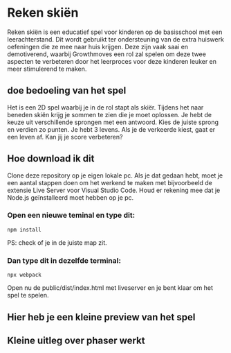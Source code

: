 # Reken skiën
Reken skiën is een educatief spel voor kinderen op de basisschool met een leerachterstand. Dit wordt gebruikt ter ondersteuning van de extra huiswerk oefeningen die ze mee naar huis krijgen. Deze zijn vaak saai en demotiverend, waarbij Growthmoves een rol zal spelen om deze twee aspecten te verbeteren door het leerproces voor deze kinderen leuker en meer stimulerend te maken​​.

## doe bedoeling van het spel
Het is een 2D spel waarbij je in de rol stapt als skiër. Tijdens het naar beneden skiën krijg je sommen te zien die je moet oplossen. Je hebt de keuze uit verschillende sprongen met een antwoord. Kies de juiste sprong en verdien zo punten. Je hebt 3 levens. Als je de verkeerde kiest, gaat er een leven af. Kan jij je score verbeteren?

## Hoe download ik dit
Clone deze repository op je eigen lokale pc. Als je dat gedaan hebt, moet je een aantal stappen doen om het werkend te maken met bijvoorbeeld de extensie Live Server voor Visual Studio Code. Houd er rekening mee dat je Node.js geïnstalleerd moet hebben op je pc.

### Open een nieuwe teminal en type dit:
```
npm install
```

PS: check of je in de juiste map zit.

### Dan type dit in dezelfde terminal:
```
npx webpack
```

Open nu de public/dist/index.html met liveserver en je bent klaar om het spel te spelen.


## Hier heb je een kleine preview van het spel


## Kleine uitleg over phaser werkt
